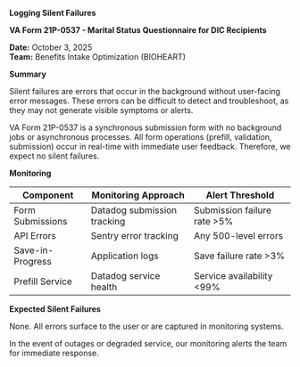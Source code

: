 **Logging Silent Failures**

**VA Form 21P-0537 - Marital Status Questionnaire for DIC Recipients**

**Date:** October 3, 2025  
**Team:** Benefits Intake Optimization (BIOHEART)

**Summary**

Silent failures are errors that occur in the background without user-facing error messages. These errors can be difficult to detect and troubleshoot, as they may not generate visible symptoms or alerts.

VA Form 21P-0537 is a synchronous submission form with no background jobs or asynchronous processes. All form operations (prefill, validation, submission) occur in real-time with immediate user feedback. Therefore, we expect no silent failures.

**Monitoring**

| Component | Monitoring Approach | Alert Threshold |
|-----------|-------------------|-----------------|
| Form Submissions | Datadog submission tracking | Submission failure rate >5% |
| API Errors | Sentry error tracking | Any 500-level errors |
| Save-in-Progress | Application logs | Save failure rate >3% |
| Prefill Service | Datadog service health | Service availability <99% |

**Expected Silent Failures**

None. All errors surface to the user or are captured in monitoring systems.

In the event of outages or degraded service, our monitoring alerts the team for immediate response.

